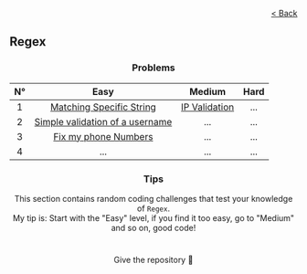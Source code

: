 <p align="right">
  <a href="/README.md">< Back</a>
</p>

<h2>Regex</h2>

<h3 align="center">Problems</h3>

<div align="center">

| N° | Easy 	| Medium 	| Hard 	|
|:---: |:---:	|:---:	|:---:	|
| 1 | [Matching Specific String](./matching-specific-string/problem.md)	| [IP Validation](./ip-validation/problem.md) | ... |
| 2 | [Simple validation of a username](./simple-validation-of-a-username/problem.md) | ... | ... |
| 3 | [Fix my phone Numbers](./fix-my-phone-numbers/problem.md) | ... | ... |
| 4 | ... | ... | ... |

</div>

<h3 align="center">Tips</h3>

<p align="center">This section contains random coding challenges that test your knowledge of <code>Regex</code>.<br> My tip is: Start with the "Easy" level, if you find it too easy, go to "Medium" and so on, good code!</p>

#

<p align="center">Give the repository 🌟<p>

